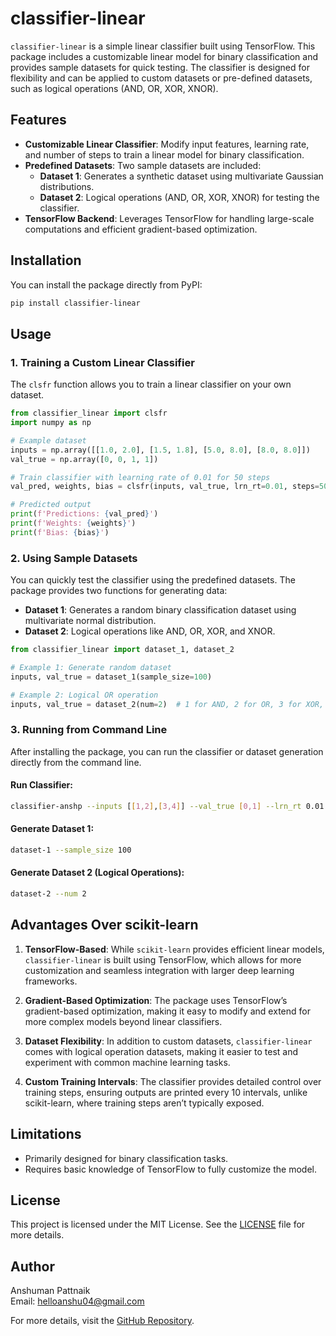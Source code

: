 # classifier-linear

`classifier-linear` is a simple linear classifier built using TensorFlow. This package includes a customizable linear model for binary classification and provides sample datasets for quick testing. The classifier is designed for flexibility and can be applied to custom datasets or pre-defined datasets, such as logical operations (AND, OR, XOR, XNOR).

## Features

- **Customizable Linear Classifier**: Modify input features, learning rate, and number of steps to train a linear model for binary classification.
- **Predefined Datasets**: Two sample datasets are included:
  - **Dataset 1**: Generates a synthetic dataset using multivariate Gaussian distributions.
  - **Dataset 2**: Logical operations (AND, OR, XOR, XNOR) for testing the classifier.
- **TensorFlow Backend**: Leverages TensorFlow for handling large-scale computations and efficient gradient-based optimization.

## Installation

You can install the package directly from PyPI:

```bash
pip install classifier-linear
```

## Usage

### 1. Training a Custom Linear Classifier

The `clsfr` function allows you to train a linear classifier on your own dataset.

```python
from classifier_linear import clsfr
import numpy as np

# Example dataset
inputs = np.array([[1.0, 2.0], [1.5, 1.8], [5.0, 8.0], [8.0, 8.0]])
val_true = np.array([0, 0, 1, 1])

# Train classifier with learning rate of 0.01 for 50 steps
val_pred, weights, bias = clsfr(inputs, val_true, lrn_rt=0.01, steps=50)

# Predicted output
print(f'Predictions: {val_pred}')
print(f'Weights: {weights}')
print(f'Bias: {bias}')
```

### 2. Using Sample Datasets

You can quickly test the classifier using the predefined datasets. The package provides two functions for generating data:

- **Dataset 1**: Generates a random binary classification dataset using multivariate normal distribution.
- **Dataset 2**: Logical operations like AND, OR, XOR, and XNOR.

```python
from classifier_linear import dataset_1, dataset_2

# Example 1: Generate random dataset
inputs, val_true = dataset_1(sample_size=100)

# Example 2: Logical OR operation
inputs, val_true = dataset_2(num=2)  # 1 for AND, 2 for OR, 3 for XOR, 4 for XNOR
```

### 3. Running from Command Line

After installing the package, you can run the classifier or dataset generation directly from the command line.

#### Run Classifier:
```bash
classifier-anshp --inputs [[1,2],[3,4]] --val_true [0,1] --lrn_rt 0.01 --steps 50
```

#### Generate Dataset 1:
```bash
dataset-1 --sample_size 100
```

#### Generate Dataset 2 (Logical Operations):
```bash
dataset-2 --num 2
```

## Advantages Over scikit-learn

1. **TensorFlow-Based**: While `scikit-learn` provides efficient linear models, `classifier-linear` is built using TensorFlow, which allows for more customization and seamless integration with larger deep learning frameworks.
  
2. **Gradient-Based Optimization**: The package uses TensorFlow’s gradient-based optimization, making it easy to modify and extend for more complex models beyond linear classifiers.

3. **Dataset Flexibility**: In addition to custom datasets, `classifier-linear` comes with logical operation datasets, making it easier to test and experiment with common machine learning tasks.

4. **Custom Training Intervals**: The classifier provides detailed control over training steps, ensuring outputs are printed every 10 intervals, unlike scikit-learn, where training steps aren’t typically exposed.

## Limitations

- Primarily designed for binary classification tasks.
- Requires basic knowledge of TensorFlow to fully customize the model.

## License

This project is licensed under the MIT License. See the [LICENSE](license.txt) file for more details.

## Author

Anshuman Pattnaik  
Email: helloanshu04@gmail.com

For more details, visit the [GitHub Repository](https://github.com/ANSHPG/pypi-pkg-clsfr).
